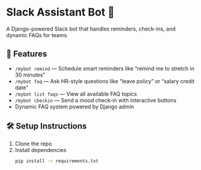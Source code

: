 # Slack Assistant Bot 🤖

A Django-powered Slack bot that handles reminders, check-ins, and dynamic FAQs for teams.

## 🚀 Features
- `/mybot remind` — Schedule smart reminders like “remind me to stretch in 30 minutes”
- `/mybot faq` — Ask HR-style questions like “leave policy” or “salary credit date”
- `/mybot list faqs` — View all available FAQ topics
- `/mybot checkin` — Send a mood check-in with interactive buttons
- Dynamic FAQ system powered by Django admin

## 🛠️ Setup Instructions

1. Clone the repo  
2. Install dependencies  
   ```bash
   pip install -r requirements.txt